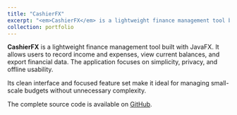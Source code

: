 ```yaml
---
title: "CashierFX"
excerpt: "<em>CashierFX</em> is a lightweight finance management tool built with JavaFX.<br/><br /><a href='https://github.com/LorenzG2006/CashierFX' target='_blank'><img src='/images/portfolio/cashier.png'></a>"
collection: portfolio
---
```


**CashierFX** is a lightweight finance management tool built with JavaFX. It allows users to record income and expenses, view current balances, and export financial data. The application focuses on simplicity, privacy, and offline usability.

Its clean interface and focused feature set make it ideal for managing small-scale budgets without unnecessary complexity.

The complete source code is available on [GitHub](https://github.com/LorenzG2006/CashierFX).